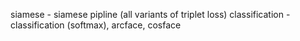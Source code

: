 siamese - siamese pipline (all variants of triplet loss)
classification - classification (softmax), arcface, cosface
